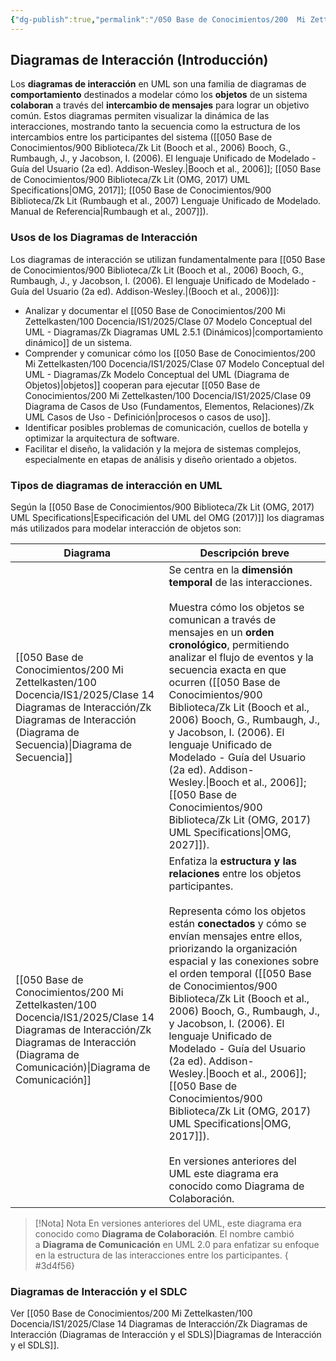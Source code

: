 ```yaml
---
{"dg-publish":true,"permalink":"/050 Base de Conocimientos/200  Mi Zettelkasten/100 Docencia/IS1/2025/Clase 14 Diagramas de Interacción/Zk Diagramas de Interacción (Introducción)/","tags":["digitalGarden"]}
---
```


## Diagramas de Interacción (Introducción)

Los **diagramas de interacción** en UML son una familia de diagramas de **comportamiento** destinados a modelar cómo los **objetos** de un sistema **colaboran** a través del **intercambio de mensajes** para lograr un objetivo común. Estos diagramas permiten visualizar la dinámica de las interacciones, mostrando tanto la secuencia como la estructura de los intercambios entre los participantes del sistema ([[050 Base de Conocimientos/900 Biblioteca/Zk Lit (Booch et al., 2006) Booch, G., Rumbaugh, J., y Jacobson, I. (2006). El lenguaje Unificado de Modelado - Guía del Usuario (2a ed). Addison-Wesley.\|Booch et al., 2006]]; [[050 Base de Conocimientos/900 Biblioteca/Zk Lit (OMG, 2017) UML Specifications\|OMG, 2017]]; [[050 Base de Conocimientos/900 Biblioteca/Zk Lit (Rumbaugh et al., 2007) Lenguaje Unificado de Modelado. Manual de Referencia\|Rumbaugh et al., 2007]]).

### Usos de los Diagramas de Interacción

Los diagramas de interacción se utilizan fundamentalmente para [[050 Base de Conocimientos/900 Biblioteca/Zk Lit (Booch et al., 2006) Booch, G., Rumbaugh, J., y Jacobson, I. (2006). El lenguaje Unificado de Modelado - Guía del Usuario (2a ed). Addison-Wesley.\|(Booch et al., 2006)]]:

- Analizar y documentar el [[050 Base de Conocimientos/200  Mi Zettelkasten/100 Docencia/IS1/2025/Clase 07 Modelo Conceptual del UML - Diagramas/Zk Diagramas UML 2.5.1 (Dinámicos)\|comportamiento dinámico]] de un sistema.
- Comprender y comunicar cómo los [[050 Base de Conocimientos/200  Mi Zettelkasten/100 Docencia/IS1/2025/Clase 07 Modelo Conceptual del UML - Diagramas/Zk Modelo Conceptual del UML (Diagrama de Objetos)\|objetos]] cooperan para ejecutar [[050 Base de Conocimientos/200  Mi Zettelkasten/100 Docencia/IS1/2025/Clase 09 Diagrama de Casos de Uso (Fundamentos, Elementos, Relaciones)/Zk UML Casos de Uso - Definición\|procesos o casos de uso]].
- Identificar posibles problemas de comunicación, cuellos de botella y optimizar la arquitectura de software.
- Facilitar el diseño, la validación y la mejora de sistemas complejos, especialmente en etapas de análisis y diseño orientado a objetos.

### Tipos de diagramas de interacción en UML

Según la [[050 Base de Conocimientos/900 Biblioteca/Zk Lit (OMG, 2017) UML Specifications\|Especificación del UML del OMG (2017)]] los diagramas más utilizados para modelar interacción de objetos son:

| Diagrama                                                                             | Descripción breve                                                                                                                                                                                                                                                                                                                                                                                                                                                                                                                                                                                      |
| ------------------------------------------------------------------------------------ | ------------------------------------------------------------------------------------------------------------------------------------------------------------------------------------------------------------------------------------------------------------------------------------------------------------------------------------------------------------------------------------------------------------------------------------------------------------------------------------------------------------------------------------------------------------------------------------------------------ |
| [[050 Base de Conocimientos/200  Mi Zettelkasten/100 Docencia/IS1/2025/Clase 14 Diagramas de Interacción/Zk Diagramas de Interacción (Diagrama de Secuencia)\|Diagrama de Secuencia]]       | Se centra en la **dimensión** **temporal** de las interacciones.<br><br>Muestra cómo los objetos se comunican a través de mensajes en un **orden cronológico**, permitiendo analizar el flujo de eventos y la secuencia exacta en que ocurren ([[050 Base de Conocimientos/900 Biblioteca/Zk Lit (Booch et al., 2006) Booch, G., Rumbaugh, J., y Jacobson, I. (2006). El lenguaje Unificado de Modelado - Guía del Usuario (2a ed). Addison-Wesley.\|Booch et al., 2006]]; [[050 Base de Conocimientos/900 Biblioteca/Zk Lit (OMG, 2017) UML Specifications\|OMG, 2027]]).                                                                                                               |
| [[050 Base de Conocimientos/200  Mi Zettelkasten/100 Docencia/IS1/2025/Clase 14 Diagramas de Interacción/Zk Diagramas de Interacción (Diagrama de Comunicación)\|Diagrama de Comunicación]] | Enfatiza la **estructura y las relaciones** entre los objetos participantes.<br><br>Representa cómo los objetos están **conectados** y cómo se envían mensajes entre ellos, priorizando la organización espacial y las conexiones sobre el orden temporal ([[050 Base de Conocimientos/900 Biblioteca/Zk Lit (Booch et al., 2006) Booch, G., Rumbaugh, J., y Jacobson, I. (2006). El lenguaje Unificado de Modelado - Guía del Usuario (2a ed). Addison-Wesley.\|Booch et al., 2006]]; [[050 Base de Conocimientos/900 Biblioteca/Zk Lit (OMG, 2017) UML Specifications\|OMG, 2017]]).<br><br> En versiones anteriores del UML este diagrama era conocido como Diagrama de Colaboración. |

>[!Nota] Nota
>En versiones anteriores del UML, este diagrama era conocido como **Diagrama de Colaboración**. El nombre cambió a **Diagrama de Comunicación** en UML 2.0 para enfatizar su enfoque en la estructura de las interacciones entre los participantes.
{ #3d4f56}


### Diagramas de Interacción y el SDLC

Ver [[050 Base de Conocimientos/200  Mi Zettelkasten/100 Docencia/IS1/2025/Clase 14 Diagramas de Interacción/Zk Diagramas de Interacción (Diagramas de Interacción y el SDLS)\|Diagramas de Interacción y el SDLS]].
